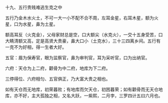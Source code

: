 十九、五行贵贱难逃生克之中

五行乃金木水火土，不可一大一小不配不合不周，左耳金星，右耳木星，额为火星，口为水星，鼻为土星。

额高耳反（火克金），父母家财总是空，口大额尖（水克火），一交十五身受苦，口大睛清额又高，定是高贤大贵豪，鼻大口小（土克水），三十三四离乡间。五行有一克不为好相，得一生者大好。

五官：眉为保寿官，眼为监察官，鼻为审判官，耳为采听官，口为出纳官。

六府：天仓为上二府，颧骨为中二府，地库为下二府。

三停得位、六府相匀、五官俱正，乃大富大贵之相也。

如有天仓而无地库，初荣暮败；有地库而欠天仓，初困暮荣；如有颧骨而无天仓地库，亦不好，主大孤独之相，又名大跃，一紫熙，二月孛，三罗四计五曰六月也。

